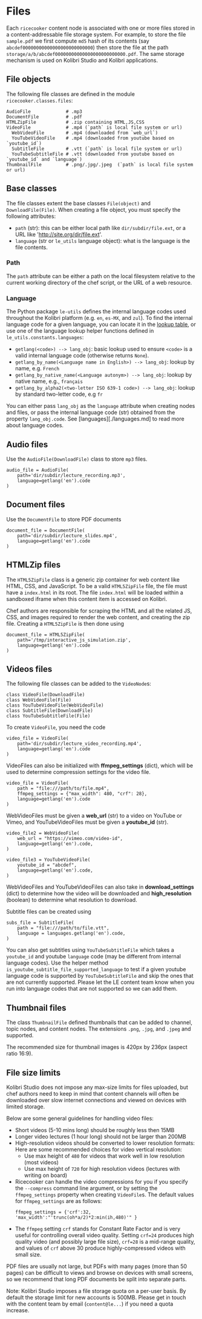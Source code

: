 Files
=====
Each `ricecooker` content node is associated with one or more files stored in a
content-addressable file storage system. For example, to store the file `sample.pdf`
we first compute `md5` hash of its contents (say `abcdef00000000000000000000000000`)
then store the file at the path `storage/a/b/abcdef00000000000000000000000000.pdf`.
The same storage mechanism is used on Kolibri Studio and Kolibri applications.


File objects
------------
The following file classes are defined in the module `ricecooker.classes.files`:

    AudioFile             # .mp3
    DocumentFile          # .pdf
    HTMLZipFile           # .zip containing HTML,JS,CSS
    VideoFile             # .mp4 (`path` is local file system or url)
      WebVideoFile        # .mp4 (downloaded from `web_url`)
      YouTubeVideoFile    # .mp4 (downloaded from youtube based on `youtube_id`)
      SubtitleFile        # .vtt (`path` is local file system or url)
      YouTubeSubtitleFile # .vtt (downloaded from youtube based on `youtube_id` and `language`)
    ThumbnailFile         # .png/.jpg/.jpeg  (`path` is local file system or url)



Base classes
------------
The file classes extent the base classes `File(object)` and `DownloadFile(File)`.
When creating a file object, you must specify the following attributes:
  - `path` (str): this can be either local path like `dir/subdir/file.ext`, or
    a URL like 'http://site.org/dir/file.ext'.
  - `language` (str or `le_utils` language object): what is the language is the
    file contents.



### Path
The `path` attribute can be either a path on the local filesystem relative to the
current working directory of the chef script, or the URL of a web resource.

### Language
The Python package `le-utils` defines the internal language codes used throughout
the Kolibri platform (e.g. `en`, `es-MX`, and `zul`). To find the internal language
code for a given language, you can locate it in the [lookup table](https://github.com/learningequality/le-utils/blob/master/le_utils/resources/languagelookup.json),
or use one of the language lookup helper functions defined in `le_utils.constants.languages`:
  - `getlang(<code>) --> lang_obj`: basic lookup used to ensure `<code>` is a valid
    internal language code (otherwise returns `None`).
  - `getlang_by_name(<Language name in English>) --> lang_obj`: lookup by name, e.g. `French`
  - `getlang_by_native_name(<Language autonym>) --> lang_obj`: lookup by native name, e.g., `français`
  - `getlang_by_alpha2(<two-letter ISO 639-1 code>) --> lang_obj`: lookup by standard two-letter code, e.g `fr`

You can either pass `lang_obj` as the `language` attribute when creating nodes and files,
or pass the internal language code (str) obtained from the property `lang_obj.code`.
See [languages][./languages.md] to read more about language codes.



Audio files
-----------
Use the `AudioFile(DownloadFile)` class to store `mp3` files. 


    audio_file = AudioFile(
        path='dir/subdir/lecture_recording.mp3',
        language=getlang('en').code
    )


Document files
--------------
Use the `DocumentFile` to store PDF documents

    document_file = DocumentFile(
        path='dir/subdir/lecture_slides.mp4',
        language=getlang('en').code
    )



HTMLZip files
-------------
The `HTML5ZipFile` class is a generic zip container for web content like HTML, CSS,
and JavaScript. To be a valid `HTML5ZipFile` file, the file must have a `index.html`
in its root. The file `index.html` will be loaded within a sandboxed iframe when
this content item is accessed on Kolibri.

Chef authors are responsible for scraping the HTML and all the related JS, CSS,
and images required to render the web content, and creating the zip file.
Creating a `HTML5ZipFile` is then done using

    document_file = HTML5ZipFile(
        path='/tmp/interactive_js_simulation.zip',
        language=getlang('en').code
    )



Videos files
------------
The following file classes can be added to the `VideoNode`s:

    class VideoFile(DownloadFile)
    class WebVideoFile(File)
    class YouTubeVideoFile(WebVideoFile)
    class SubtitleFile(DownloadFile)
    class YouTubeSubtitleFile(File)


To create `VideoFile`, you need the code

    video_file = VideoFile(
        path='dir/subdir/lecture_video_recording.mp4',
        language=getlang('en').code
    )


VideoFiles can also be initialized with __ffmpeg_settings__ (dict),
which will be used to determine compression settings for the video file.
```
video_file = VideoFile(
    path = "file:///path/to/file.mp4",
    ffmpeg_settings = {"max_width": 480, "crf": 28},
    language=getlang('en').code
)
```

WebVideoFiles must be given a __web_url__ (str) to a video on YouTube or Vimeo,
and YouTubeVideoFiles must be given a __youtube_id__ (str).

```
video_file2 = WebVideoFile(
    web_url = "https://vimeo.com/video-id",
    language=getlang('en').code,
)

video_file3 = YouTubeVideoFile(
    youtube_id = "abcdef",
    language=getlang('en').code,
)
```

WebVideoFiles and YouTubeVideoFiles can also take in __download_settings__ (dict)
to determine how the video will be downloaded and __high_resolution__ (boolean)
to determine what resolution to download.


Subtitle files can be created using  
```
subs_file = SubtitleFile(
    path = "file:///path/to/file.vtt",
    language = languages.getlang('en').code,
)
```

You can also get subtitles using `YouTubeSubtitleFile` which takes a `youtube_id`
and youtube `language` code (may be different from internal language codes).
Use the helper method `is_youtube_subtitle_file_supported_language` to test if
a given youtube language code is supported by `YouTubeSubtitleFile` and skip the
ones that are not currently supported. Please let the LE content team know when
you run into language codes that are not supported so we can add them.



Thumbnail files
---------------
The class `ThumbnailFile` defined thumbnails that can be added to channel,
topic nodes, and content nodes. The extensions `.png`, `.jpg`, and `.jpeg` and supported.

The recommended size for thumbnail images is 420px by 236px (aspect ratio 16:9).



File size limits
----------------
Kolibri Studio does not impose any max-size limits for files uploaded, but chef
authors need to keep in mind that content channels will often be downloaded over
slow internet connections and viewed on devices with limited storage.

Below are some general guidelines for handling video files:
  - Short videos (5-10 mins long) should be roughly less then 15MB
  - Longer video lectures (1 hour long) should not be larger than 200MB
  - High-resolution videos should be converted to lower resolution formats:
    Here are some recommended choices for video vertical resolution:
      - Use max height of `480` for videos that work well in low resolution (most videos)
      - Use max height of `720` for high resolution videos (lectures with writing on board)
  - Ricecooker can handle the video compressions for you if you specify the
    `--compress` command line argument, or by setting the `ffmpeg_settings` property
    when creating `VideoFile`s. The default values for `ffmpeg_settings` are as follows:
    ```
    ffmpeg_settings = {'crf':32, 'max_width':"'trunc(oh*a/2)*2:min(ih,480)'" }
    ```
  - The `ffmpeg` setting `crf` stands for Constant Rate Factor and is very useful
    for controlling overall video quality. Setting `crf=24` produces high quality
    video (and possibly large file size), `crf=28` is a mid-range quality, and
    values of `crf` above 30 produce highly-compressed videos with small size.

PDF files are usually not large, but PDFs with many pages (more than 50 pages)
can be difficult to views and browse on devices with small screens, so we
recommend that long PDF documents be split into separate parts.

Note: Kolibri Studio imposes a file storage quota on a per-user basis. By default
the storage limit for new accounts is 500MB. Please get in touch with the content
team by email (`content@le...`) if you need a quota increase.

